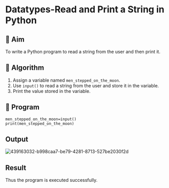 # Datatypes-Read and Print a String in Python

## 🎯 Aim
To write a Python program to read a string from the user and then print it.

## 🧠 Algorithm
1. Assign a variable named `men_stepped_on_the_moon`.
2. Use `input()` to read a string from the user and store it in the variable.
3. Print the value stored in the variable.

## 🧾 Program
```
men_stepped_on_the_moon=input()
print(men_stepped_on_the_moon)
```

## Output
![439163032-b998caa7-be79-4281-8713-527be2030f2d](https://github.com/user-attachments/assets/412ab67d-b78b-4077-bbe7-eecd60ed9a78)


## Result
Thus the program is executed successfully.


